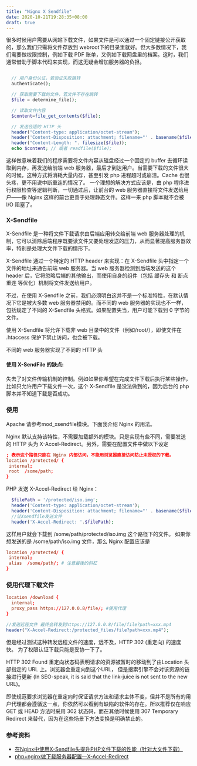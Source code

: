 ```yaml
---
title: "Nignx X Sendfile"
date: 2020-10-21T19:28:35+08:00
draft: true
---
```


很多时候用户需要从网站下载文件，如果文件是可以通过一个固定链接公开获取的，那么我们只需将文件存放到 webroot下的目录里就好。但大多数情况下，我们需要做权限控制，例如下载 PDF 账单，又例如下载网盘里的档案。这时，我们通常借助于脚本代码来实现，而这无疑会增加服务器的负担。

```php

  // 用户身份认证，若验证失败跳转
  authenticate();

  // 获取需要下载的文件，若文件不存在跳转
  $file = determine_file();

  // 读取文件内容
  $content=file_get_contents($file);

  // 发送合适的 HTTP 头
  header("Content-type: application/octet-stream");
  header('Content-Disposition: attachment; filename="' . basename($file) . '"');
  header("Content-Length: ". filesize($file));
  echo $content; // 或者 readfile($file);
```



这样做意味着我们的程序需要将文件内容从磁盘经过一个固定的 buffer 去循环读取到内存，再发送给前端 web 服务器，最后才到达用户。当需要下载的文件很大的时候，这种方式将消耗大量内存，甚至引发 php 进程超时或崩溃。Cache 也很头疼，更不用说中断重连的情况了。
一个理想的解决方式应该是，由 php 程序进行权限检查等逻辑判断，一切通过后，让前台的 web 服务器直接将文件发送给用户——像 Nginx 这样的前台更善于处理静态文件。这样一来 php 脚本就不会被 I/O 阻塞了。

### X-Sendfile

X-Sendfile 是一种将文件下载请求由后端应用转交给前端 web 服务器处理的机制，它可以消除后端程序既要读文件又要处理发送的压力，从而显著提高服务器效率，特别是处理大文件下载的情形下。

X-Sendfile 通过一个特定的 HTTP header 来实现：在 X-Sendfile 头中指定一个文件的地址来通告前端 web 服务器。当 web 服务器检测到后端发送的这个 header 后，它将忽略后端的其他输出，而使用自身的组件（包括 缓存头 和 断点重连 等优化）机制将文件发送给用户。

不过，在使用 X-Sendfile 之前，我们必须明白这并不是一个标准特性，在默认情况下它是被大多数 web 服务器禁用的。而不同的 web 服务器的实现也不一样，包括规定了不同的 X-Sendfile 头格式。如果配置失当，用户可能下载到 0 字节的文件。

使用 X-Sendfile 将允许下载非 web 目录中的文件（例如/root/），即使文件在 .htaccess 保护下禁止访问，也会被下载。

不同的 web 服务器实现了不同的 HTTP 头

#### 使用 X-SendFile 的缺点: 

失去了对文件传输机制的控制。例如如果你希望在完成文件下载后执行某些操作，比如只允许用户下载文件一次，这个 X-Sendfile 是没法做到的，因为后台的 php 脚本并不知道下载是否成功。


### 使用

Apache 请参考mod_xsendfile模块。下面我介绍 Nginx 的用法。

Nginx 默认支持该特性，不需要加载额外的模块。只是实现有些不同，需要发送的 HTTP 头为 X-Accel-Redirect。另外，需要在配置文件中做以下设定

```conf
; 表示这个路径只能在 Nginx 内部访问，不能用浏览器直接访问防止未授权的下载。
location /protected/ {
 internal;
 root  /some/path;
}
```

PHP 发送 X-Accel-Redirect 给 Nginx：

```php
  $filePath = '/protected/iso.img';
  header('Content-type: application/octet-stream');
  header('Content-Disposition: attachment; filename="' . basename($file) . '"');
  //让Xsendfile发送文件
  header('X-Accel-Redirect: '.$filePath);
```

这样用户就会下载到 /some/path/protected/iso.img 这个路径下的文件。
如果你想发送的是 /some/path/iso.img 文件，那么 Nginx 配置应该是
```conf
location /protected/ {
 internal;
 alias  /some/path/; # 注意最後的斜杠
}
```

### 使用代理下载文件

```conf
location /download {
  internal;
  proxy_pass https://127.0.0.8/file/; #使用代理
}
```

```php
//发送远程文件 最终会转发到https://127.0.0.8/file/file?path=xxx.mp4
header("X-Accel-Redirect:/protected_files/file?path=xxx.mp4");
```

但是经过测试这种转发远程文件的速度，远不及，HTTP 302  (重定向) 的速度快。
为了权限认证下载只能是妥协一下了。

HTTP 302 Found 重定向状态码表明请求的资源被暂时的移动到了由Location 头部指定的 URL 上。浏览器会重定向到这个URL， 但是搜索引擎不会对该资源的链接进行更新 (In SEO-speak, it is said that the link-juice is not sent to the new URL)。

即使规范要求浏览器在重定向时保证请求方法和请求主体不变，但并不是所有的用户代理都会遵循这一点，你依然可以看到有缺陷的软件的存在。所以推荐仅在响应 GET 或 HEAD 方法时采用 302 状态码，而在其他时候使用 307 Temporary Redirect 来替代，因为在这些场景下方法变换是明确禁止的。

### 参考资料

- [在Nginx中使用X-Sendfile头提升PHP文件下载的性能（针对大文件下载）](https://www.jb51.net/article/51854.htm)
- [php+nginx做下载服务器配置—X-Accel-Redirect](http://www.phpweblog.net/phpbaby/archive/2012/07/10/7709.html)